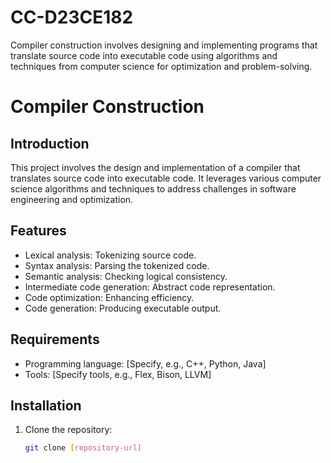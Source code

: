 # CC-D23CE182
Compiler construction involves designing and implementing programs that translate source code into executable code using algorithms and techniques from computer science for optimization and problem-solving.
# Compiler Construction

## Introduction
This project involves the design and implementation of a compiler that translates source code into executable code. It leverages various computer science algorithms and techniques to address challenges in software engineering and optimization.

## Features
- Lexical analysis: Tokenizing source code.
- Syntax analysis: Parsing the tokenized code.
- Semantic analysis: Checking logical consistency.
- Intermediate code generation: Abstract code representation.
- Code optimization: Enhancing efficiency.
- Code generation: Producing executable output.

## Requirements
- Programming language: [Specify, e.g., C++, Python, Java]
- Tools: [Specify tools, e.g., Flex, Bison, LLVM]

## Installation
1. Clone the repository:
   ```bash
   git clone [repository-url]
